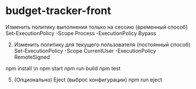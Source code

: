 # budget-tracker-front

Изменить политику выполнения только на сессию (временный способ)
Set-ExecutionPolicy -Scope Process -ExecutionPolicy Bypass

2. Изменить политику для текущего пользователя (постоянный способ)
Set-ExecutionPolicy -Scope CurrentUser -ExecutionPolicy RemoteSigned

npm install \n
npm start
npm run build
npm test

5. (Опционально) Eject (выброс конфигурации)
npm run eject
